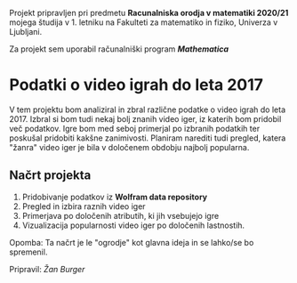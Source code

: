 Projekt pripravljen pri predmetu **Racunalniska orodja v matematiki 2020/21** mojega študija v 1. letniku
na Fakulteti za matematiko in fiziko, Univerza v Ljubljani.

Za projekt sem uporabil računalniški program ***Mathematica***

# Podatki o video igrah do leta 2017

V tem projektu bom analiziral in zbral različne podatke o video igrah do leta 2017. Izbral si bom 
tudi nekaj bolj znanih video iger, iz katerih bom pridobil več podatkov.
Igre bom med seboj primerjal po izbranih podatkih ter poskušal pridobiti kakšne zanimivosti.
Planiram narediti tudi pregled, katera "žanra" video iger je bila v določenem obdobju najbolj popularna.

## Načrt projekta
1. Pridobivanje podatkov iz **Wolfram data repository**
2. Pregled in izbira raznih video iger
3. Primerjava po določenih atributih, ki jih vsebujejo igre
4. Vizualizacija popularnosti video iger po določenih lastnostih.

Opomba: Ta načrt je le "ogrodje" kot glavna ideja in se lahko/se bo spremenil.

Pripravil: *Žan Burger*
